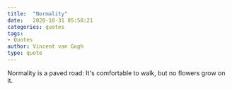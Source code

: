 ```yaml
---
title:  "Normality"
date:   2020-10-31 05:58:21
categories: quotes
tags:
- Quotes
author: Vincent van Gogh
type: quote
---
```


Normality is a paved road: It's comfortable to walk, but no flowers grow on it.
